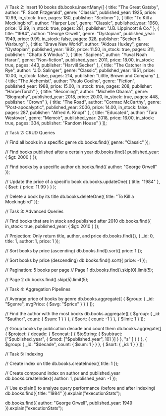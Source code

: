 // Task 2: Insert 10 books
db.books.insertMany([
  {
    title: "The Great Gatsby",
    author: "F. Scott Fitzgerald",
    genre: "Classic",
    published_year: 1925,
    price: 10.99,
    in_stock: true,
    pages: 180,
    publisher: "Scribner"
  },
  {
    title: "To Kill a Mockingbird",
    author: "Harper Lee",
    genre: "Classic",
    published_year: 1960,
    price: 12.99,
    in_stock: true,
    pages: 281,
    publisher: "J.B. Lippincott & Co."
  },
  {
    title: "1984",
    author: "George Orwell",
    genre: "Dystopian",
    published_year: 1949,
    price: 9.99,
    in_stock: false,
    pages: 328,
    publisher: "Secker & Warburg"
  },
  {
    title: "Brave New World",
    author: "Aldous Huxley",
    genre: "Dystopian",
    published_year: 1932,
    price: 11.50,
    in_stock: true,
    pages: 311,
    publisher: "Chatto & Windus"
  },
  {
    title: "Sapiens",
    author: "Yuval Noah Harari",
    genre: "Non-fiction",
    published_year: 2011,
    price: 18.00,
    in_stock: true,
    pages: 443,
    publisher: "Harvill Secker"
  },
  {
    title: "The Catcher in the Rye",
    author: "J.D. Salinger",
    genre: "Classic",
    published_year: 1951,
    price: 10.00,
    in_stock: false,
    pages: 214,
    publisher: "Little, Brown and Company"
  },
  {
    title: "The Alchemist",
    author: "Paulo Coelho",
    genre: "Fiction",
    published_year: 1988,
    price: 15.00,
    in_stock: true,
    pages: 208,
    publisher: "HarperTorch"
  },
  {
    title: "Becoming",
    author: "Michelle Obama",
    genre: "Biography",
    published_year: 2018,
    price: 20.00,
    in_stock: true,
    pages: 448,
    publisher: "Crown"
  },
  {
    title: "The Road",
    author: "Cormac McCarthy",
    genre: "Post-apocalyptic",
    published_year: 2006,
    price: 14.00,
    in_stock: false,
    pages: 287,
    publisher: "Alfred A. Knopf"
  },
  {
    title: "Educated",
    author: "Tara Westover",
    genre: "Memoir",
    published_year: 2018,
    price: 16.00,
    in_stock: true,
    pages: 334,
    publisher: "Random House"
  }
]);

// Task 2: CRUD Queries

// Find all books in a specific genre
db.books.find({ genre: "Classic" });

// Find books published after a certain year
db.books.find({ published_year: { $gt: 2000 } });

// Find books by a specific author
db.books.find({ author: "George Orwell" });

// Update the price of a specific book
db.books.updateOne(
  { title: "1984" },
  { $set: { price: 11.99 } }
);

// Delete a book by its title
db.books.deleteOne({ title: "To Kill a Mockingbird" });

// Task 3: Advanced Queries

// Find books that are in stock and published after 2010
db.books.find({ in_stock: true, published_year: { $gt: 2010 } });

// Projection: Only return title, author, and price
db.books.find({}, { _id: 0, title: 1, author: 1, price: 1 });

// Sort books by price (ascending)
db.books.find().sort({ price: 1 });

// Sort books by price (descending)
db.books.find().sort({ price: -1 });

// Pagination: 5 books per page
// Page 1
db.books.find().skip(0).limit(5);

// Page 2
db.books.find().skip(5).limit(5);

// Task 4: Aggregation Pipelines

// Average price of books by genre
db.books.aggregate([
  { $group: { _id: "$genre", avgPrice: { $avg: "$price" } } }
]);

// Find the author with the most books
db.books.aggregate([
  { $group: { _id: "$author", count: { $sum: 1 } } },
  { $sort: { count: -1 } },
  { $limit: 1 }
]);

// Group books by publication decade and count them
db.books.aggregate([
  {
    $project: {
      decade: {
        $concat: [
          { $toString: { $subtract: ["$published_year", { $mod: ["$published_year", 10] }] } },
          "s"
        ]
      }
    }
  },
  { $group: { _id: "$decade", count: { $sum: 1 } } },
  { $sort: { _id: 1 } }
]);

// Task 5: Indexing

// Create index on title
db.books.createIndex({ title: 1 });

// Create compound index on author and published_year
db.books.createIndex({ author: 1, published_year: -1 });

// Use explain() to analyze query performance (before and after indexing)
db.books.find({ title: "1984" }).explain("executionStats");

db.books.find({ author: "George Orwell", published_year: 1949 }).explain("executionStats");
